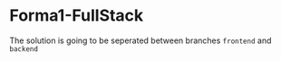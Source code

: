 # Forma1-FullStack

The solution is going to be seperated between branches `frontend` and `backend`
